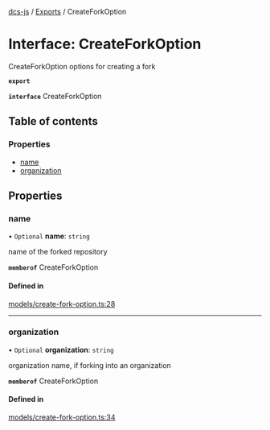 [dcs-js](../README.md) / [Exports](../modules.md) / CreateForkOption

# Interface: CreateForkOption

CreateForkOption options for creating a fork

**`export`**

**`interface`** CreateForkOption

## Table of contents

### Properties

- [name](CreateForkOption.md#name)
- [organization](CreateForkOption.md#organization)

## Properties

### <a id="name" name="name"></a> name

• `Optional` **name**: `string`

name of the forked repository

**`memberof`** CreateForkOption

#### Defined in

[models/create-fork-option.ts:28](https://github.com/unfoldingWord/dcs-js/blob/dd84989/models/create-fork-option.ts#L28)

___

### <a id="organization" name="organization"></a> organization

• `Optional` **organization**: `string`

organization name, if forking into an organization

**`memberof`** CreateForkOption

#### Defined in

[models/create-fork-option.ts:34](https://github.com/unfoldingWord/dcs-js/blob/dd84989/models/create-fork-option.ts#L34)
